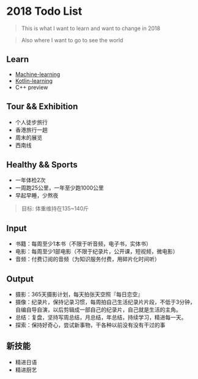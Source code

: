 # 2018 Todo List

> This is what I want to learn and want to change in 2018

> Also where I want to go to see the world 

## Learn
 - [Machine-learning](https://github.com/Vo7ice/Machine-Learning)
 - [Kotlin-learning](https://github.com/Vo7ice/KotlinApp)
 - C++ preview

## Tour && Exhibition
 - 个人徒步旅行
 - 香港旅行一趟
 - 周末的展览
 - 西南线

## Healthy && Sports
 - 一年体检2次
 - 一周跑25公里，一年至少跑1000公里
 - 早起早睡，少熬夜
> 目标: 体重维持在135~140斤

## Input
  - 书籍：每周至少1本书（不限于听音频，电子书，实体书）
  - 电影：每周至少1部电影（不限于纪录片，公开课，短视频，微电影）
  - 音频：付费订阅的音频（为知识服务付费，用碎片化时间听）

## Output
  - 摄影：365天摄影计划，每天拍张天空照『每日恋空』
  - 摄像：纪录片，保持记录习惯，每周拍自己生活纪录片片段，不低于3分钟，自编自导自演，以后剪辑成一部自己的纪录片，自己就是生活的主角。
  - 总结：复盘，坚持写周总结，月总结，年总结，持续学习，精进每一天。
  - 探索：保持好奇心，尝试新事物，干各种以前没有没有干过的事

## 新技能
  - 精进日语
  - 精进厨艺
